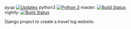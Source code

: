 pyup [![Updates](https://pyup.io/repos/github/ciehanski/ayetravel/shield.svg)](https://pyup.io/repos/github/ciehanski/ayetravel/)
python3 [![Python 3](https://pyup.io/repos/github/ciehanski/ayetravel/python-3-shield.svg)](https://pyup.io/repos/github/ciehanski/ayetravel/)
master: [![Build Status](https://travis-ci.org/ciehanski/ayetravel.svg?branch=master)](https://travis-ci.org/ciehanski/ayetravel)  
nightly: [![Build Status](https://travis-ci.org/ciehanski/ayetravel.svg?branch=nightly)](https://travis-ci.org/ciehanski/ayetravel)

Django project to create a travel log website.
